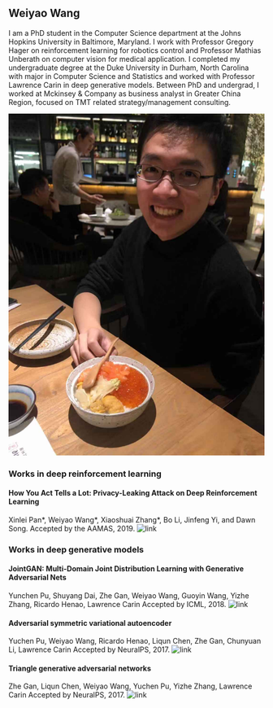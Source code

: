 ## Weiyao Wang

I am a PhD student in the Computer Science department at the Johns Hopkins University in Baltimore, Maryland. I work with Professor Gregory Hager on reinforcement learning for robotics control and Professor Mathias Unberath on computer vision for medical application. I completed my undergraduate degree at the Duke University in Durham, North Carolina with major in Computer Science and Statistics and worked with Professor Lawrence Carin in deep generative models.  Between PhD and undergrad, I worked at Mckinsey & Company as business analyst in Greater China Region, focused on TMT related strategy/management consulting. 

![Image](601E6446-F0BA-4133-993A-65BC2EC65AB6.jpeg)

### Works in deep reinforcement learning

#### How You Act Tells a Lot: Privacy-Leaking Attack on Deep Reinforcement Learning
Xinlei Pan*, Weiyao Wang*, Xiaoshuai Zhang*, Bo Li, Jinfeng Yi, and Dawn Song.
Accepted by the AAMAS, 2019. ![link](https://arxiv.org/abs/1904.11082)

### Works in deep generative models 

#### JointGAN: Multi-Domain Joint Distribution Learning with Generative Adversarial Nets
Yunchen Pu, Shuyang Dai, Zhe Gan, Weiyao Wang, Guoyin Wang, Yizhe Zhang, Ricardo Henao, Lawrence Carin
Accepted by ICML, 2018. ![link](https://arxiv.org/abs/1806.02978)

#### Adversarial symmetric variational autoencoder
Yuchen Pu, Weiyao Wang, Ricardo Henao, Liqun Chen, Zhe Gan, Chunyuan Li, Lawrence Carin
Accepted by NeuralPS, 2017. ![link](http://papers.nips.cc/paper/7020-adversarial-symmetric-variational-autoencoder)

#### Triangle generative adversarial networks
Zhe Gan, Liqun Chen, Weiyao Wang, Yuchen Pu, Yizhe Zhang, Lawrence Carin
Accepted by NeuralPS, 2017. ![link](http://papers.nips.cc/paper/7109-triangle-generative-adversarial-networks)





